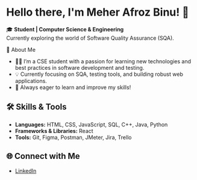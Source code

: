 
# Hello there, I'm Meher Afroz Binu! 👋

🎓 **Student | Computer Science & Engineering**  
Currently exploring the world of Software Quality Assurance (SQA).

🚀 About Me
- 👨‍💻 I’m a CSE student with a passion for learning new technologies and best practices in software development and testing.
- 💡 Currently focusing on SQA, testing tools, and building robust web applications.
- 🌱 Always eager to learn and improve my skills!

## 🛠️ Skills & Tools
- **Languages:** HTML, CSS, JavaScript, SQL, C++, Java, Python
- **Frameworks & Libraries:** React
- **Tools:** Git, Figma, Postman, JMeter, Jira, Trello

## 🌐 Connect with Me

- [LinkedIn](www.linkedin.com/in/meher-afroz-binu)

